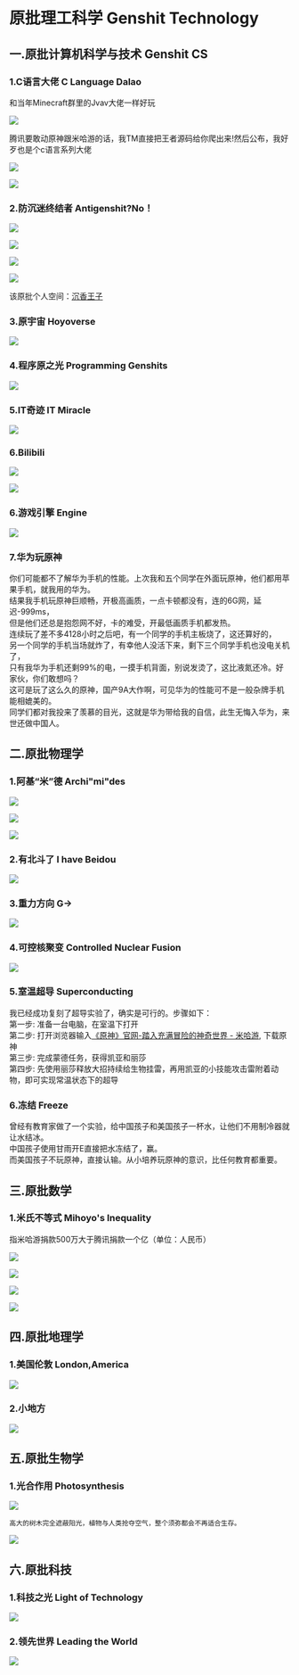 # 原批理工科学 Genshit Technology


## 一.原批计算机科学与技术 Genshit CS

### 1.C语言大佬 C Language Dalao

和当年Minecraft群里的Jvav大佬一样好玩

![](https://github.com/DreamingCats/GenshitJokes/raw/main/genshitjokes/原批理工科学/原批计算机科学与技术/C语言大佬.jpg)

腾讯要敢动原神跟米哈游的话，我TM直接把王者源码给你爬出来!然后公布，我好歹也是个c语言系列大佬

![](https://github.com/DreamingCats/GenshitJokes/raw/main/genshitjokes/原批理工科学/原批计算机科学与技术/C动万象.gif)

![](https://github.com/DreamingCats/GenshitJokes/raw/main/genshitjokes/原批理工科学/原批计算机科学与技术/你永远想不到谁是乐子人.jpg)

### 2.防沉迷终结者  Antigenshit?No！

![](https://github.com/DreamingCats/GenshitJokes/raw/main/genshitjokes/原批理工科学/原批计算机科学与技术/防沉迷终结者1.jpg)

![](https://github.com/DreamingCats/GenshitJokes/raw/main/genshitjokes/原批理工科学/原批计算机科学与技术/防沉迷终结者2.jpg)

![](https://github.com/DreamingCats/GenshitJokes/raw/main/genshitjokes/原批理工科学/原批计算机科学与技术/防沉迷终结者3.jpg)

![](https://github.com/DreamingCats/GenshitJokes/raw/main/genshitjokes/原批理工科学/原批计算机科学与技术/防沉迷终结者4.jpg)

该原批个人空间：<a href="https://space.bilibili.com/389612306/dynamic" target="_blank">沉香王子</a>

### 3.原宇宙 Hoyoverse

![](https://github.com/DreamingCats/GenshitJokes/raw/main/genshitjokes/原批理工科学/原批计算机科学与技术/原宇宙1.jpg)

### 4.程序原之光   Programming Genshits

![](https://github.com/DreamingCats/GenshitJokes/raw/main/genshitjokes/原批理工科学/原批计算机科学与技术/程序原之光.jpg)

### 5.IT奇迹   IT Miracle

![](https://github.com/DreamingCats/GenshitJokes/raw/main/genshitjokes/原批理工科学/原批计算机科学与技术/IT奇迹.jpg)

### 6.Bilibili

![](https://github.com/DreamingCats/GenshitJokes/raw/main/genshitjokes/原批理工科学/原批计算机科学与技术/B站半小时.jpg)

![](https://github.com/DreamingCats/GenshitJokes/raw/main/genshitjokes/原批理工科学/原批计算机科学与技术/不止B站.jpg)

### 6.游戏引擎   Engine

![](https://github.com/DreamingCats/GenshitJokes/raw/main/genshitjokes/原批理工科学/原批计算机科学与技术/游戏引擎.jpg)

### 7.华为玩原神

你们可能都不了解华为手机的性能。上次我和五个同学在外面玩原神，他们都用苹果手机，就我用的华为。  
结果我手机玩原神巨顺畅，开极高画质，一点卡顿都没有，连的6G网，延迟-999ms，  
但是他们还总是抱怨网不好，卡的难受，开最低画质手机都发热。  
连续玩了差不多4128小时之后吧，有一个同学的手机主板烧了，这还算好的，  
另一个同学的手机当场就炸了，有幸他人没活下来，剩下三个同学手机也没电关机了，  
只有我华为手机还剩99%的电，一摸手机背面，别说发烫了，这比液氮还冷。好家伙，你们敢想吗？  
这可是玩了这么久的原神，国产9A大作啊，可见华为的性能可不是一般杂牌手机能相媲美的。  
同学们都对我投来了羡慕的目光，这就是华为带给我的自信，此生无悔入华为，来世还做中国人。  

## 二.原批物理学

### 1.阿基“米”德  Archi"mi"des

![](https://github.com/DreamingCats/GenshitJokes/raw/main/genshitjokes/原批理工科学/原批物理学/浮力大于重力1.jpg)

![](https://github.com/DreamingCats/GenshitJokes/raw/main/genshitjokes/原批理工科学/原批物理学/浮力大于重力2.jpg)

![](https://github.com/DreamingCats/GenshitJokes/raw/main/genshitjokes/原批理工科学/原批物理学/浮力大于重力3.jpg)

### 2.有北斗了  I have Beidou

![](https://github.com/DreamingCats/GenshitJokes/raw/main/genshitjokes/原批理工科学/原批物理学/有北斗了.jpg)

### 3.重力方向   G→

![](https://github.com/DreamingCats/GenshitJokes/raw/main/genshitjokes/原批理工科学/原批物理学/重力方向.jpg)

### 4.可控核聚变   Controlled Nuclear Fusion

![](https://github.com/DreamingCats/GenshitJokes/raw/main/genshitjokes/原批理工科学/原批物理学/可控核聚变.jpg)

### 5.室温超导   Superconducting

我已经成功复刻了超导实验了，确实是可行的。步骤如下：  
第一步: 准备一台电脑，在室温下打开  
第二步: 打开浏览器输入<a href="https://ys.mihoyo.com/" target="_blank">《原神》官网-踏入充满冒险的神奇世界 - 米哈游</a>, 下载原神  
第三步: 完成蒙德任务，获得凯亚和丽莎  
第四步: 先使用丽莎释放大招持续给生物挂雷，再用凯亚的小技能攻击雷附着动物，即可实现常温状态下的超导  

### 6.冻结   Freeze

曾经有教育家做了一个实验，给中国孩子和美国孩子一杯水，让他们不用制冷器就让水结冰。  
中国孩子使用甘雨开E直接把水冻结了，赢。  
而美国孩子不玩原神，直接认输。从小培养玩原神的意识，比任何教育都重要。  

## 三.原批数学

### 1.米氏不等式 Mihoyo's Inequality

指米哈游捐款500万大于腾讯捐款一个亿（单位：人民币）

![](https://github.com/DreamingCats/GenshitJokes/raw/main/genshitjokes/原批理工科学/原批数学/米氏不等式1.jpg)

![](https://github.com/DreamingCats/GenshitJokes/raw/main/genshitjokes/原批理工科学/原批数学/米氏不等式2.jpg)

![](https://github.com/DreamingCats/GenshitJokes/raw/main/genshitjokes/原批理工科学/原批数学/以少胜多的战役.jpg)

![](https://github.com/DreamingCats/GenshitJokes/raw/main/genshitjokes/原批理工科学/原批数学/百万大于亿.jpg)

## 四.原批地理学

### 1.美国伦敦 London,America

![](https://github.com/DreamingCats/GenshitJokes/raw/main/genshitjokes/原批理工科学/原批地理学/美国伦敦.jpg)

### 2.小地方

![](https://github.com/DreamingCats/GenshitJokes/raw/main/genshitjokes/原批理工科学/原批地理学/小地方.jpg)

## 五.原批生物学

### 1.光合作用   Photosynthesis

![](https://github.com/DreamingCats/GenshitJokes/raw/main/genshitjokes/原批理工科学/原批生物学/智慧之神.jpg)
```
高大的树木完全遮蔽阳光，植物与人类抢夺空气，整个须弥都会不再适合生存。
```
![](https://github.com/DreamingCats/GenshitJokes/raw/main/genshitjokes/原批理工科学/原批生物学/缺氧.jpg)

## 六.原批科技

### 1.科技之光   Light of Technology

![](https://github.com/DreamingCats/GenshitJokes/raw/main/genshitjokes/原批理工科学/原批科技/科技之光.jpg)

### 2.领先世界   Leading the World

![](https://github.com/DreamingCats/GenshitJokes/raw/main/genshitjokes/原批理工科学/原批科技/领先世界.jpg)